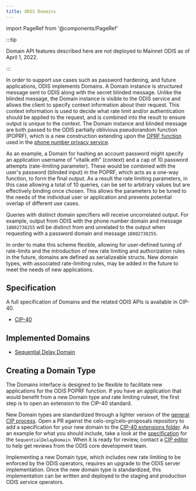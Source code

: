 ```yaml
---
title: ODIS Domains
---
```


import PageRef from '@components/PageRef'

:::tip

Domain API features described here are not deployed to Mainnet ODIS as of April 1, 2022.

:::

In order to support use cases such as password hardening, and future applications, ODIS implements Domains.
A Domain instance is structured message sent to ODIS along with the secret blinded message.
Unlike the blinded message, the Domain instance is visible to the ODIS service and allows the client to specify context information about their request.
This context information is used to decide what rate limit and/or authentication should be applied to the request, and is combined into the result to ensure output is unique to the context.
The Domain instance and blinded message are both passed to the ODIS partially oblivious pseudorandom function (POPRF), which is a new construction extending upon the [OPRF function](/protocol/identity/odis) used in the [phone number privacy service](/protocol/identity/odis-use-case-phone-number-privacy).

As an example, a Domain for hashing an account password might specify an application username of "vitalik.eth" (context) and a cap of 10 password attempts (rate-limiting parameter).
These would be combined with the user's password (blinded input) in the POPRF, which acts as a one-way function, to form the final output.
As a result the rate limiting parameters, in this case allowing a total of 10 queries, can be set to arbitrary values but are effectively binding once chosen.
This allows the parameters to be tuned to the needs of the individual user or application and prevents potential overlap of different use cases.

Queries with distinct domain specifiers will receive uncorrelated output.
For example, output from ODIS with the phone number domain and message `18002738255` will be distinct from and unrelated to the output when requesting with a password domain and message `18002738255`.

In order to make this scheme flexible, allowing for user-defined tuning of rate-limits and the introduction of new rate limiting and authorization rules in the future, domains are defined as serializeable structs.
New domain types, with associated rate-limiting rules, may be added in the future to meet the needs of new applications.

## Specification

A full specification of Domains and the related ODIS APIs is available in CIP-40.

- [CIP-40](https://github.com/celo-org/celo-proposals/blob/master/CIPs/cip-0040.md)

## Implemented Domains

- [Sequential Delay Domain](/protocol/identity/odis-domain-sequential-delay-domain)

## Creating a Domain Type

The Domains interface is designed to be flexible to facilitate new applications for the ODIS POPRF function.
If you have an application that would benefit from a new Domain type and rate limiting ruleset, the first step is to open an extension to the CIP-40 standard.

New Domain types are standardized through a lighter version of the [general CIP process](https://github.com/celo-org/celo-proposals/blob/master/CIPs/cip-0000.md).
Open a PR against the celo-org/celo-proposals repository to add a specification for your new domain to the [CIP-40 extensions folder](https://github.com/celo-org/celo-proposals/tree/master/CIPs/CIP-0040).
As an example for what you should include, take a look at the [specification](https://github.com/celo-org/celo-proposals/blob/master/CIPs/CIP-0040/sequentialDelayDomain.md) for the `SequentialDelayDomain`.
When it is ready for review, contact a [CIP editor](https://github.com/celo-org/celo-proposals/blob/master/CIPs/cip-0000.md#cip-editors) to help get reviews from the ODIS core development team.

Implementing a new Domain type, which includes new rate limiting to be enforced by the ODIS operators, requires an upgrade to the ODIS server implementation.
Once the new domain type is standardized, this implementation can be written and deployed to the staging and production ODIS service operators.
